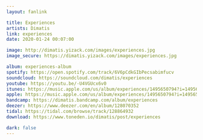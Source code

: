 ```yaml
---
layout: fanlink

title: Experiences
artists: Dimatis
link: experiences
date: 2020-01-24 00:07:00

image: http://dimatis.yizack.com/images/experiences.jpg
image_secure: https://dimatis.yizack.com/images/experiences.jpg

album: experiences-album
spotify: https://open.spotify.com/track/6V6pCdkGIbPecsabimfucv
soundcloud: https://soundcloud.com/dimatis/experiences
youtube: https://youtu.be/-U4VGUcx6v0
itunes: https://music.apple.com/us/album/experiences/1495650794?i=1495650795&app=itunes
apple: https://music.apple.com/us/album/experiences/1495650794?i=1495650795&app=music
bandcamp: https://dimatis.bandcamp.com/album/experiences
deezer: https://www.deezer.com/en/album/128070352
tidal: https://tidal.com/browse/track/128864932
download: https://www.toneden.io/dimatis/post/experiences

dark: false
---
```

